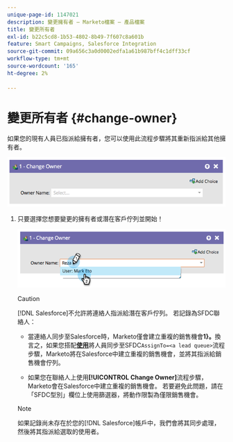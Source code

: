 ```yaml
---
unique-page-id: 1147021
description: 變更擁有者 — Marketo檔案 — 產品檔案
title: 變更所有者
exl-id: b22c5cd8-1b53-4802-8b49-7f607c8a601b
feature: Smart Campaigns, Salesforce Integration
source-git-commit: 09a656c3a0d0002edfa1a61b987bff4c1dff33cf
workflow-type: tm+mt
source-wordcount: '165'
ht-degree: 2%

---
```


# 變更所有者 {#change-owner}

如果您的現有人員已指派給擁有者，您可以使用此流程步驟將其重新指派給其他擁有者。

![](assets/change-owner-1.png)

1. 只要選擇您想要變更的擁有者或潛在客戶佇列並開始！

   ![](assets/change-owner-2.png)

   >[!CAUTION]
   >
   >[!DNL Salesforce]不允許將連絡人指派給潛在客戶佇列。 若記錄為SFDC聯絡人：
   >
   >* 當連絡人同步至Salesforce時，Marketo僅會建立重複的銷售機會&#x200B;**1}。**&#x200B;換言之，如果您搭配&#x200B;**[使用](/help/marketo/product-docs/core-marketo-concepts/smart-campaigns/salesforce-flow-actions/sync-person-to-sfdc.md)**&#x200B;將人員同步至SFDC`AssignTo=<a lead queue>`流程步驟，Marketo將在Salesforce中建立重複的銷售機會，並將其指派給銷售機會佇列。
   >
   >* 如果您在聯絡人上使用&#x200B;**[!UICONTROL Change Owner]**&#x200B;流程步驟，Marketo會在Salesforce中建立重複的銷售機會。 若要避免此問題，請在「SFDC型別」欄位上使用篩選器，將動作限製為僅限銷售機會。

   >[!NOTE]
   >
   >如果記錄尚未存在於您的[!DNL Salesforce]帳戶中，我們會將其同步處理，然後將其指派給選取的使用者。
